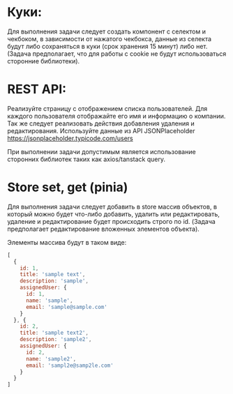 # Куки:

Для выполнения задачи следует создать компонент с селектом и чекбоком, в зависимости от нажатого чекбокса,
данные из селекта будут либо сохраняться в куки (срок хранения 15 минут) либо нет. 
(Задача предполагает, что для работы с cookie не будут использоваться сторонние библиотеки).

# REST API:

Реализуйте страницу с отображением списка пользователей.
Для каждого пользователя отображайте его имя и информацию о компании.
Так же следует реализовать действия добавления удаления и редактирования.
Используйте данные из API JSONPlaceholder
https://jsonplaceholder.typicode.com/users

При выполнении задачи допустимым является использование сторонних библиотек таких как axios/tanstack query.

# Store set, get (pinia)

Для выполнения задачи следует добавить в store массив объектов, в который можно будет что-либо добавить, удалить или редактировать, удаление и редактирование будет происходить строго по id. (Задача предполагает редактирование вложенных элементов объекта).

Элементы массива будут в таком виде:

```js
[
  {
    id: 1,
    title: 'sample text',
    description: 'sample',
    assignedUser: {
      id: 1,
      name: 'sample',
      email: 'sample@sample.com'
    }
  }, {
    id: 2,
    title: 'sample text2',
    description: 'sample2',
    assignedUser: {
      id: 2,
      name: 'sample2',
      email: 'sampl2e@samp2le.com'
    }
  }
]
```

